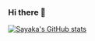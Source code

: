 ### Hi there 👋
[![Sayaka's GitHub stats](https://github-readme-stats.vercel.app/api?username=Sayaka17
)](https://github.com/anuraghazra/github-readme-stats)

